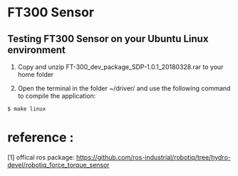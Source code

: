 # FT300 Sensor 

## Testing FT300 Sensor on your Ubuntu Linux environment

1. Copy and unzip FT-300_dev_package_SDP-1.0.1_20180328.rar to your home folder

2. Open the terminal in the folder ~/driver/ and use the following command to compile the application:

```bash
$ make linux
```

# reference :
 
 [1] offical ros package: https://github.com/ros-industrial/robotiq/tree/hydro-devel/robotiq_force_torque_sensor
